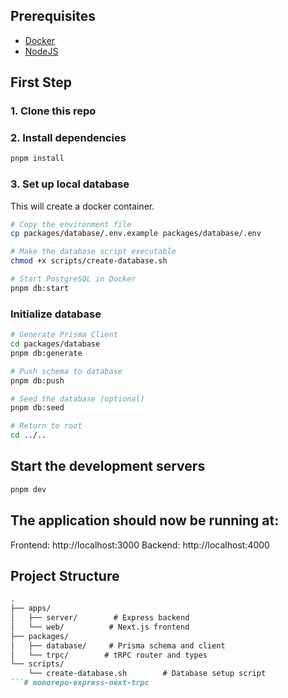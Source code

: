 ## Prerequisites
- [Docker](https://docs.docker.com/get-docker/)
- [NodeJS](https://nodejs.org/en/download/)

## First Step

### 1. Clone this repo

### 2. Install dependencies
```bash
pnpm install
```

### 3. Set up local database
This will create a docker container.

```bash
# Copy the environment file
cp packages/database/.env.example packages/database/.env
```

```bash
# Make the database script executable
chmod +x scripts/create-database.sh

# Start PostgreSQL in Docker
pnpm db:start
```

### Initialize database
```bash
# Generate Prisma Client
cd packages/database
pnpm db:generate

# Push schema to database
pnpm db:push

# Seed the database (optional)
pnpm db:seed

# Return to root
cd ../..
```

## Start the development servers

```bash
pnpm dev
```

## The application should now be running at:

Frontend: http://localhost:3000
Backend: http://localhost:4000

## Project Structure

```md
.
├── apps/
│   ├── server/        # Express backend
│   └── web/          # Next.js frontend
├── packages/
│   ├── database/     # Prisma schema and client
│   └── trpc/        # tRPC router and types
└── scripts/
    └── create-database.sh        # Database setup script
```# monorepo-express-next-trpc
